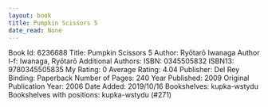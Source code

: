 ```yaml
---
layout: book
title: Pumpkin Scissors 5 
date_read: None
---
```


Book Id: 6236688
Title: Pumpkin Scissors 5 
Author: Ryōtarō Iwanaga
Author l-f: Iwanaga, Ryōtarō
Additional Authors: 
ISBN: 0345505832
ISBN13: 9780345505835
My Rating: 0
Average Rating: 4.04
Publisher: Del Rey
Binding: Paperback
Number of Pages: 240
Year Published: 2009
Original Publication Year: 2006
Date Added: 2019/10/16
Bookshelves: kupka-wstydu
Bookshelves with positions: kupka-wstydu (#271)

